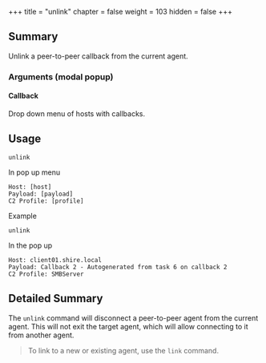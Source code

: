 +++
title = "unlink"
chapter = false
weight = 103
hidden = false
+++

## Summary
Unlink a peer-to-peer callback from the current agent.

### Arguments (modal popup)
#### Callback
Drop down menu of hosts with callbacks.

## Usage
```
unlink
```
In pop up menu
```
Host: [host]
Payload: [payload]
C2 Profile: [profile]
```

Example
```
unlink
```
In the pop up
```
Host: client01.shire.local
Payload: Callback 2 - Autogenerated from task 6 on callback 2
C2 Profile: SMBServer
```

## Detailed Summary
The `unlink` command will disconnect a peer-to-peer agent from the current agent. This will not exit the target agent, which will allow connecting to it from another agent.
> To link to a new or existing agent, use the `link` command.
